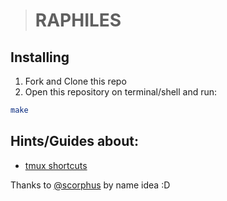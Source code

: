 ># RAPHILES

##  Installing

1. Fork and Clone this repo
2. Open this repository on terminal/shell and run:

```sh
make
```

## Hints/Guides about:

- [tmux shortcuts](https://gist.github.com/MohamedAlaa/2961058)

Thanks to [@scorphus](http://github.com/scorphus) by name idea :D
